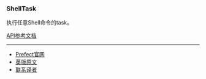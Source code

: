 ### ShellTask

执行任意Shell命令的task。

[API参考文档](https://docs.prefect.io/api/latest/tasks/shell.html#prefect-tasks-shell-shelltask)

***

- [Prefect官网](https://www.prefect.io/)
- [英版原文](https://docs.prefect.io/core/task_library/shell.html)
- [联系译者](https://github.com/listen-lavender)
